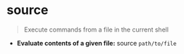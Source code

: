 # source
> Execute commands from a file in the current shell
- **Evaluate contents of a given file:**
source `path/to/file`
